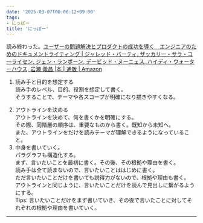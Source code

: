 ```yaml
---
date: '2025-03-07T00:06:12+09:00'
tags:
- にっぽー
title: 'にっぽー'
---
```

読み終わった。[ユーザーの問題解決とプロダクトの成功を導く　エンジニアのためのドキュメントライティング | ジャレッド・バーティ, ザッカリー・サラ・コ―ライセン, ジェン・ランボーン, デービッド・ヌーニェス, ハイディ・ウォーターハウス, 岩瀬 義昌 |本 | 通販 | Amazon](https://www.amazon.co.jp/%E3%83%A6%E3%83%BC%E3%82%B6%E3%83%BC%E3%81%AE%E5%95%8F%E9%A1%8C%E8%A7%A3%E6%B1%BA%E3%81%A8%E3%83%97%E3%83%AD%E3%83%80%E3%82%AF%E3%83%88%E3%81%AE%E6%88%90%E5%8A%9F%E3%82%92%E5%B0%8E%E3%81%8F-%E3%82%A8%E3%83%B3%E3%82%B8%E3%83%8B%E3%82%A2%E3%81%AE%E3%81%9F%E3%82%81%E3%81%AE%E3%83%89%E3%82%AD%E3%83%A5%E3%83%A1%E3%83%B3%E3%83%88%E3%83%A9%E3%82%A4%E3%83%86%E3%82%A3%E3%83%B3%E3%82%B0-%E3%82%B8%E3%83%A3%E3%83%AC%E3%83%83%E3%83%89%E3%83%BB%E3%83%90%E3%83%BC%E3%83%86%E3%82%A3/dp/4800590833)  
1. 読み手と目的を想定する  
  読み手のレベル、目的、役割を想定して書く。  
  そうすることで、テーマや各スコープが明確になり描きやすくなる。  
<!--more-->
2. アウトラインを決める  
  アウトラインを決めて、何を書くかを明確にする。  
  その際、同階層の順序は、重要なものから書く。既知から未知へ。  
  また、アウトラインをだけを読みテーマが理解できるようになっていること。  
3. 中身を書いていく。  
  パラグラフも構造化する。  
  まず、言いたいことを最初に書く。その後、その根拠や理由を書く。  
  読み手は全て読まないので、言いたいことははじめに書く。  
  ただ言いたいことだけを書いても説得力がないので、根拠や理由も書く。  
  アウトラインと同じように、言いたいことだけを読んで見出しに繋がるようにする。  
  Tips: 言いたいことだけをまず書いていき、その後で言いたことに対してそれぞれの根拠や理由を書いていく。  


---

